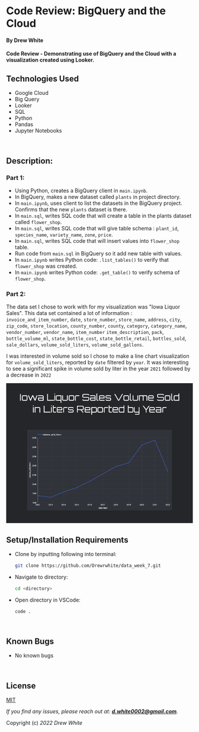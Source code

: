 # Code Review: BigQuery and the Cloud

#### By Drew White

#### Code Review - Demonstrating use of BigQuery and the Cloud with a visualization created using Looker. 

## Technologies Used

* Google Cloud
* Big Query
* Looker
* SQL
* Python
* Pandas
* Jupyter Notebooks

</br>

## Description:
### Part 1:  
* Using Python, creates a BigQuery client in `main.ipynb`.  
* In BigQuery, makes a new dataset called `plants` in project directory.  
* In `main.ipynb`, uses client to list the datasets in the BigQuery project. Confirms that the new `plants` dataset is there.  
* In `main.sql`, writes SQL code that will create a table in the plants dataset called `flower_shop`.  
* In `main.sql`, writes SQL code that will give table schema : `plant_id`, `species_name`, `variety_name`, `zone`, `price`.  
* In `main.sql`, writes SQL code that will insert values into `flower_shop` table.  
* Run code from `main.sql` in BigQuery so it add new table with values.  
* In `main.ipynb` writes Python code: `.list_tables()` to verify that `flower_shop` was created.  
* In `main.ipynb` writes Python code: `.get_table()` to verify schema of `flower_shop`.

### Part 2:
  The data set I chose to work with for my visualization was "Iowa Liquor Sales". This data set contained a lot of information : `invoice_and_item_number`, `date`, `store_number`, `store_name`, `address`, `city`, `zip_code`, `store_location`, `county_number`, `county`, `category`, `category_name`, `vendor_number`, `vendor_name`, `item_number` `item_description`, `pack`, `bottle_volume_ml`, `state_bottle_cost`, `state_bottle_retail`, `bottles_sold`, `sale_dollars`, `volume_sold_liters`, `volume_sold_gallons`.  
  
  I was interested in volume sold so I chose to make a line chart visualization for `volume_sold_liters`, reported by `date` filtered by `year`. It was interesting to see a significant spike in volume sold by liter in the year `2021` followed by a decrease in `2022`  
  
  ![Iowa_Liquor_Sales](images/Iowa_Liquor_Sales.png)

## Setup/Installation Requirements

* Clone by inputting following into terminal: 
  ```bash
  git clone https://github.com/Drewrwhite/data_week_7.git
  ```
* Navigate to directory:
  ```bash
  cd <directory>
  ```
* Open directory in VSCode:
  ```bash
  code .
  ```
</br>

## Known Bugs

* No known bugs

<br>

## License

[MIT](./license.txt)

_If you find any issues, please reach out at: **d.white0002@gmail.com**._

Copyright (c) _2022_ _Drew White_

</br>

